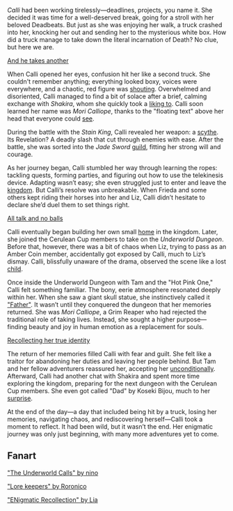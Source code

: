 <!-- title: Mori Calliope -->
<!-- status: Alive -->

_Calli_ had been working tirelessly—deadlines, projects, you name it. She decided it was time for a well-deserved break, going for a stroll with her beloved Deadbeats. But just as she was enjoying her walk, a truck crashed into her, knocking her out and sending her to the mysterious white box. How did a truck manage to take down the literal incarnation of Death? No clue, but here we are.

[And he takes another](#embed:https://www.youtube.com/live/xE3JQ1R2DdU?t=331)

When Calli opened her eyes, confusion hit her like a second truck. She couldn't remember anything; everything looked boxy, voices were everywhere, and a chaotic, red figure was [shouting](https://www.youtube.com/live/xE3JQ1R2DdU?feature=shared&t=2575). Overwhelmed and disoriented, Calli managed to find a bit of solace after a brief, calming exchange with _Shakira_, whom she quickly took a [liking to](https://www.youtube.com/live/xE3JQ1R2DdU?feature=shared&t=893). Calli soon learned her name was _Mori Calliope_, thanks to the "floating text" above her head that everyone could [see](https://www.youtube.com/live/xE3JQ1R2DdU?feature=shared&t=1658).

During the battle with the _Stain King_, Calli revealed her weapon: a [scythe](https://www.youtube.com/live/xE3JQ1R2DdU?feature=shared&t=3259). Its Revelation? A deadly slash that cut through enemies with ease. After the battle, she was sorted into the _Jade Sword_ [guild](https://www.youtube.com/live/xE3JQ1R2DdU?feature=shared&t=3639), fitting her strong will and courage.

As her journey began, Calli stumbled her way through learning the ropes: tackling quests, forming parties, and figuring out how to use the telekinesis device. Adapting wasn’t easy; she even struggled just to enter and leave the [kingdom](https://www.youtube.com/live/xE3JQ1R2DdU?feature=shared&t=4875). But Calli’s resolve was unbreakable. When Frieda and some others kept riding their horses into her and Liz, Calli didn’t hesitate to declare she’d duel them to set things right.

[All talk and no balls](#embed:https://www.youtube.com/live/xE3JQ1R2DdU?feature=shared&t=5481)

Calli eventually began building her own small [home](https://www.youtube.com/live/xE3JQ1R2DdU?feature=shared&t=7457) in the kingdom. Later, she joined the Cerulean Cup members to take on the _Underworld Dungeon_. Before that, however, there was a bit of chaos when Liz, trying to pass as an Amber Coin member, accidentally got exposed by Calli, much to Liz’s dismay. Calli, blissfully unaware of the drama, observed the scene like a lost [child](https://www.youtube.com/live/xE3JQ1R2DdU?feature=shared&t=8063).

Once inside the Underworld Dungeon with Tam and the "Hot Pink One," Calli felt something familiar. The bony, eerie atmosphere resonated deeply within her. When she saw a giant skull statue, she instinctively called it ["Father"](https://www.youtube.com/live/xE3JQ1R2DdU?feature=shared&t=11570). It wasn’t until they conquered the dungeon that her memories returned. She was _Mori Calliope_, a Grim Reaper who had rejected the traditional role of taking lives. Instead, she sought a higher purpose—finding beauty and joy in human emotion as a replacement for souls.

[Recollecting her true identity](#embed:https://www.youtube.com/live/xE3JQ1R2DdU?t=12230)

The return of her memories filled Calli with fear and guilt. She felt like a traitor for abandoning her duties and leaving her people behind. But Tam and her fellow adventurers reassured her, accepting her [unconditionally](https://www.youtube.com/live/xE3JQ1R2DdU?feature=shared&t=12438). Afterward, Calli had another chat with Shakira and spent more time exploring the kingdom, preparing for the next dungeon with the Cerulean Cup members. She even got called "Dad" by Koseki Bijou, much to her [surprise](https://www.youtube.com/live/xE3JQ1R2DdU?feature=shared&t=14424).

At the end of the day—a day that included being hit by a truck, losing her memories, navigating chaos, and rediscovering herself—Calli took a moment to reflect. It had been wild, but it wasn’t the end. Her enigmatic journey was only just beginning, with many more adventures yet to come.

## Fanart

["The Underworld Calls" by nino](https://x.com/2nochuu/status/1902511940938952880)

["Lore keepers" by Roronico](https://x.com/roronico1512/status/1919423587532095876)

<!-- kiara -->

["ENigmatic Recollection" by Lia](https://x.com/liapandaaaa/status/1827543495890104368)

<!-- gura -->
